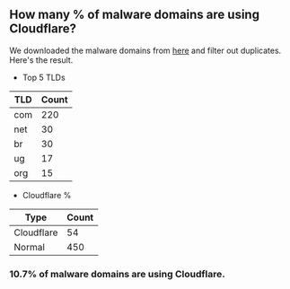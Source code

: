 ## How many % of malware domains are using Cloudflare?


We downloaded the malware domains from [here](https://urlhaus.abuse.ch) and filter out duplicates.
Here's the result.


[//]: # (start replacement)


- Top 5 TLDs

| TLD | Count |
| --- | --- |
| com | 220 |
| net | 30 |
| br | 30 |
| ug | 17 |
| org | 15 |


- Cloudflare %

| Type | Count |
| --- | --- |
| Cloudflare | 54 |
| Normal | 450 |


### 10.7% of malware domains are using Cloudflare.